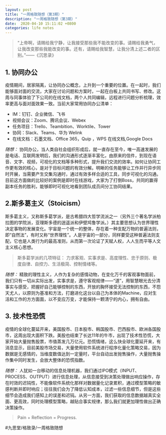 ```yaml
---
layout: post
title: "一周格致随想（第3期）"
description: "一周格致随想（第3期）"
date:  2020-04-10 15:11:02 +0800
categories: life notes
---
```


> “上帝啊，请赐给我宁静，让我接受那些我不能改变的事。请赐给我勇气，让我改变那些我能改变的事。还有，请赐给我智慧，让我分清上述二者的区别。”——《沉思录》

## 1. 协同办公
疫情期间，居家隔离，让协同办公概念，上升到一个重要的位置。在一起时，我们能够面对面的交流，大家在讨论问题和方案时，一起在白板上共同书写、修改。这周与同事体验了下公司的在线文档，两个人共同编辑，远程进行问题分析梳理，效率更高与面对面效果一致。当前大家常用协同办公清单：
 * IM：钉钉、企业微信、飞书
 * 视频会议：Zoom、腾讯会议、Webex
 * 任务项目：Trello、Teambition、Ｗorktile、Tower
 * 协同：Slack、Teams、华为 Welink
 * 在线文档：石墨文档、Office 365，Quip ，WPS 在线文档,Google Docs

*随想：* 协同办公，当人类自社会组织形成后，就一直存在至今，唯一高速发展的是电话、互联网发明后，我们的沟通形式逐渐丰富化，由原来的信件，到现在语音、文字、视频，可视化的文档等多种形式，提升我们交流的效率。如何让协同工作更有效的核心，是对于目标问题的有效分解。明晰的任务能够让工作并行异步同时开展，当需要产生交集沟通时，通过有效多样合适的工具，同步可视化的沟通。目前这方面做的比较好的案例是即时在线游戏，大家为了打倒Boss，共同的赢得副本任务的胜利，能够即时可视化地看到团队成员间分工协同结果。

## 2.斯多葛主义（Stoicism）
斯多葛主义，又称斯多葛学派，是古希腊四大哲学流派之一（另外三个著名学派柏拉图的学院派，亚理斯多德的逍遥派和伊壁鸠鲁学派。）其主要思想认为世界理性决定事物的发展变化。宇宙是一个统一的整体，存在着一种支配万物的普遍法则，即“自然法”，有时又称“世界理性”。人是宇宙的一部分，同样要受这种普遍法则支配，它也是人类行为的最高准则，从而第一次论证了天赋人权，人人生而平等人文主义核心思想。
> 
>  斯多葛学派的几项特征： 力求客观、实事求是、高度理性、忠于原则、极度自律、自控力、生活极简、控制情绪等。

*随想：* 精致的理性主义，人作为复杂的感情动物，在变化万千的客观事物面前，我们只有一切从实际出发，实事求是，遵守客观规律——“道”，用智慧眼光去分清事实与感受，把握好自己能够控制的东西，开放的胸怀接受无法控制的东西，不怨天尤人，以原则为基准和方法，打磨进化这台以自己为本体的Machine，应对生活和工作的方方面面，以不变应万变，才能保持一颗清宁的内心，拥有自由。

## 3. 技术性恐慌
疫情的全球化蔓延开来，美国股市、日本股市、韩国股市、巴西股市、欧洲各国股市，这周出现大面积下跌。美股也结束了长达11年的牛市，出现了技术性恐慌，大家开始大量抛售股票，市值蒸发几万亿元。恐慌情绪，这么快全球化蔓延开来，有消息显示，目前美股市场交易，大量使用软件系统进行程序化量化策略交易，因为数据是无感情的，当维度数值达到一定量时，平台自动出发抛售操作，大量抛售操作集中同时发生，会放大整体的恐慌指数。

*随想：*  人犹如一台移动的信息处理机器，我们通过IPO模式（INPUT、PROCESS、OUTPUT）进行信息处理，从信息接受到决策处理做出响应操作，存在时效的迟钝性，不能像软件系统化那样对数据量化记录累积，通过模型策略的敏感判断并即时响应；往往我们会为了降低认知成本，过滤一些信息细节，但是这些细节会造成我们感知上的误差和迟钝。从另一方面，我们获取的信息数据越真实全面、更高效，同时处理模型策略，越贴合事实规律，那么我们就更加理性做出正确决策操作。

> Pain + Reflection = Progress.

#九思堂/格致录/一周格致随想